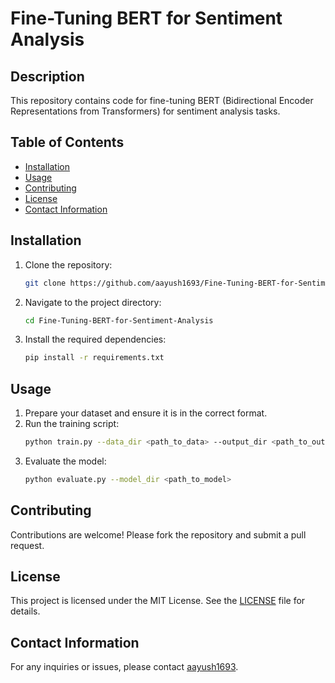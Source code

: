 # Fine-Tuning BERT for Sentiment Analysis

## Description
This repository contains code for fine-tuning BERT (Bidirectional Encoder Representations from Transformers) for sentiment analysis tasks.

## Table of Contents
- [Installation](#installation)
- [Usage](#usage)
- [Contributing](#contributing)
- [License](#license)
- [Contact Information](#contact-information)

## Installation
1. Clone the repository:
   ```sh
   git clone https://github.com/aayush1693/Fine-Tuning-BERT-for-Sentiment-Analysis.git
   ```
2. Navigate to the project directory:
   ```sh
   cd Fine-Tuning-BERT-for-Sentiment-Analysis
   ```
3. Install the required dependencies:
   ```sh
   pip install -r requirements.txt
   ```

## Usage
1. Prepare your dataset and ensure it is in the correct format.
2. Run the training script:
   ```sh
   python train.py --data_dir <path_to_data> --output_dir <path_to_output>
   ```
3. Evaluate the model:
   ```sh
   python evaluate.py --model_dir <path_to_model>
   ```

## Contributing
Contributions are welcome! Please fork the repository and submit a pull request.

## License
This project is licensed under the MIT License. See the [LICENSE](LICENSE) file for details.

## Contact Information
For any inquiries or issues, please contact [aayush1693](https://github.com/aayush1693).


